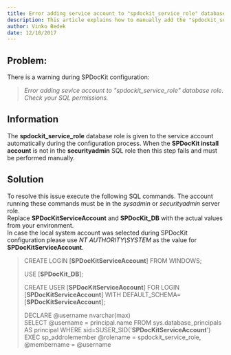 ```yaml
---
title: Error adding service account to "spdockit_service_role" database role.
description: This article explains how to manually add the "spdockit_service_role" database role to the SPDocKit service account.
author: Vinko Bedek
date: 12/10/2017
---
```


## Problem:
There is a warning during SPDocKit configuration: 
> *Error adding sevice account to "spdockit\_service\_role" database role. Check your SQL permissions.*

## Information
The __spdockit_service_role__ database role is given to the service account automatically during the configuration process. When the __SPDocKit install account__ is not in the __securityadmin__ SQL role then this step fails and must be performed manually.

## Solution
To resolve this issue execute the following SQL commands. The account running these commands must be in the _sysadmin_ or _securityadmin_ server role.  
Replace __SPDocKitServiceAccount__ and __SPDocKit\_DB__ with the actual values from your environment.  
In case the local system account was selected during SPDocKit configuration please use _NT AUTHORITY\SYSTEM_ as the value for __SPDocKitServiceAccount__.

> CREATE LOGIN [__SPDocKitServiceAccount__] FROM WINDOWS;
>
> USE [__SPDocKit\_DB__];  
>
> CREATE USER [__SPDocKitServiceAccount__] FOR LOGIN [__SPDocKitServiceAccount__] WITH DEFAULT_SCHEMA=[__SPDocKitServiceAccount__];
>
> DECLARE @username nvarchar(max)  
> SELECT @username = principal.name FROM sys.database_principals AS principal WHERE sid=SUSER_SID('__SPDocKitServiceAccount__')  
> EXEC sp_addrolemember @rolename = spdockit\_service\_role, @membername = @username